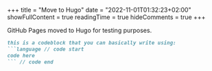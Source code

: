 +++
title = "Move to Hugo"
date = "2022-11-01T01:32:23+02:00"
showFullContent = true
readingTime = true
hideComments = true
+++

GitHub Pages moved to Hugo for testing purposes.

```markdown
this is a codeblock that you can basically write using:
```language // code start
code here
``` // code end
```